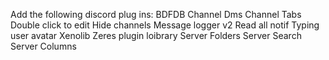 Add the following discord plug ins:
BDFDB
Channel Dms
Channel Tabs
Double click to edit
Hide channels
Message logger v2
Read all notif
Typing user avatar
Xenolib
Zeres plugin loibrary
Server Folders
Server Search
Server Columns 
